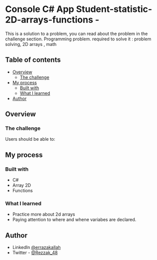 # Console C# App Student-statistic-2D-arrays-functions -

<!-- Summary -->

 This is a solution to a problem, you can read about the problem in the challenge section. 
 Programming problem. required to solve it : problem solving, 2D arrays , math

## Table of contents

- [Overview](#overview)
  - [The challenge](#the-challenge)
- [My process](#my-process)
  - [Built with](#built-with)
  - [What I learned](#what-i-learned)
- [Author](#author)

## Overview

### The challenge

Users should be able to:
[](../images/A1.png)
[](./images/)



## My process

### Built with
- C#
- Array 2D
- Functions
<!-- Info -->


### What I learned

- Practice more about 2d arrays
- Paying attention to where and whene variabes are declared.



## Author

<!-- - Website - [](NotAvailableForNow) -->
- LinkedIn [@errazakallah](https://www.linkedin.com/in/errazakallah/)
- Twitter - [@Rezzak_48](https://twitter.com/Rezzak_48)
